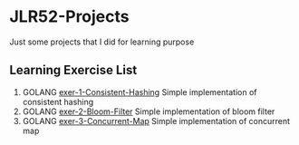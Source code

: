 # JLR52-Projects

Just some projects that I did for learning purpose


## Learning Exercise List 

1. GOLANG [exer-1-Consistent-Hashing](https://github.com/jlr52/exer-1-Consistent-Hashing) Simple implementation of consistent hashing
2. GOLANG [exer-2-Bloom-Filter](https://github.com/jlr52/exer-2-Bloom-Filter) Simple implementation of bloom filter
3. GOLANG [exer-3-Concurrent-Map](https://github.com/jlr52/exer-3-Concurrent-Map) Simple implementation of concurrent map 

